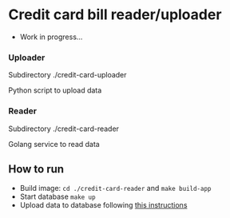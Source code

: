 # Credit card bill reader/uploader

- Work in progress...

### Uploader
Subdirectory ./credit-card-uploader

Python script to upload data

### Reader
Subdirectory ./credit-card-reader

Golang service to read data

## How to run
- Build image: `cd ./credit-card-reader` and `make build-app`
- Start database `make up`
- Upload data to database following [this instructions](https://github.com/msantosfelipe/credit-card-bill-transactions/tree/main/credit-card-uploader#readme)
